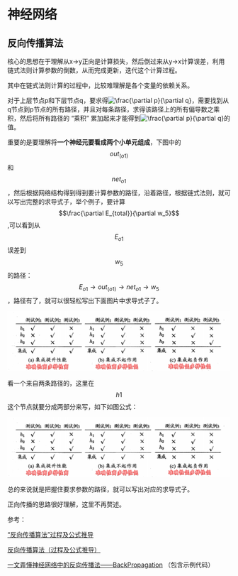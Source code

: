 # 神经网络

## 反向传播算法

核心的思想在于理解从x-&gt;y正向是计算损失，然后倒过来从y-&gt;x计算误差，利用链式法则计算参数的倒数，从而完成更新，迭代这个计算过程。

其中在链式法则计算的过程中，比较难理解是各个变量的依赖关系。

 对于上层节点p和下层节点q，要求得![\frac{\partial p}{\partial q}](http://zhihu.com/equation?tex=%5Cfrac%7B%5Cpartial+p%7D%7B%5Cpartial+q%7D)，需要找到从q节点到p节点的所有路径，并且对每条路径，求得该路径上的所有偏导数之乘积，然后将所有路径的 “乘积” 累加起来才能得到![\frac{\partial p}{\partial q}](http://zhihu.com/equation?tex=%5Cfrac%7B%5Cpartial+p%7D%7B%5Cpartial+q%7D)的值。

重要的是要理解将**一个神经元要看成两个小单元组成**，下图中的$$out_(o1)$$和$$net_{o1}$$，然后根据网络结构得到得到要计算参数的路径，沿着路径，根据链式法则，就可以写出完整的求导式子，举个例子，要计算$$\frac{\partial E_{total}}{\partial w_5}$$,可以看到从$$E_{o1}$$误差到$$w_5$$的路径：$$E_{o1}\rightarrow out_(o1)\rightarrow net_{o1} \rightarrow w_5$$，路径有了，就可以很轻松写出下面图片中求导式子了。

![](../.gitbook/assets/image%20%284%29.png)

看一个来自两条路径的，这里在$$h1$$这个节点就要分成两部分来写，如下如图公式：



![](../.gitbook/assets/image%20%285%29.png)

总的来说就是把握住要求参数的路径，就可以写出对应的求导式子。

正向传播的思路很好理解，这里不再赘述。

参考：

[“反向传播算法”过程及公式推导](https://blog.csdn.net/ft_sunshine/article/details/90221691)

[反向传播算法（过程及公式推导）](https://www.cnblogs.com/wlzy/p/7751297.html)

[一文弄懂神经网络中的反向传播法——BackPropagation](https://www.cnblogs.com/charlotte77/p/5629865.html)  （包含示例代码）

